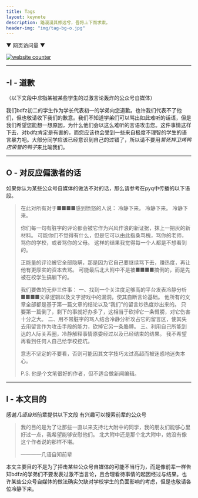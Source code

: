 ```yaml
---
title: Tags
layout: keynote
description: 路漫漫其修远兮，吾将上下而求索。
header-img: "img/tag-bg-o.jpg"
---
```


▼ 网页访问量 ▼

<!-- hitwebcounter Code START -->
<a href="http://www.hitwebcounter.com" target="blank">
<img src="http://hitwebcounter.com/counter/counter.php?page=7147697&style=0036&nbdigits=7&type=page&initCount=0" title="website counter" Alt="website counter"   border="0" >
</a>                                        <br/>
                                        <!-- hitwebcounter.com --><a href="http://www.hitwebcounter.com" title="" 
                                        target="_blank" style="font-family: ; 
                                        font-size: px; color: #; text-decoration:  ;">
                                        </a>   

-----------------------------

## -I - 道歉

（以下文段中*您*指某被某些学生的过激言论轰炸的公众号自媒体）

我们bdfz初二的学生作为学长代表初一的学弟向您道歉。也许我们代表不了他们，但也敬请收下我们的歉意。我们不知道学弟们可以骂出如此难听的话语，但是我们希望您能想一想原因，为什么他们会以这么难听的言语攻击您。这件事情这样下去，对bdfz肯定是有害的，而您应该也会受到一些来自极度不理智的学生的语言暴力吧。大部分同学应该已经意识到自己的过错了，所以请不要用*誓死捍卫烤鸭店荣誉的鸭子*来比喻我们。

-----------------------------

## O - 对反应偏激者的话

如果你认为某些公众号自媒体的做法不对的话，那么请参考在pyq中传播的以下语段。
> 在此对所有对于■■■■感到愤怒的人说：
> 冷静下来。
> 冷静下来。
> 冷静下来。
> 
> 你们每一句有脏字的评论都会被它作为兴风作浪的新证据，抹上一把灰的新材料。
> 可能你们不觉得有什么，但是它可以由此指桑骂槐，骂你的老师，骂你的学校，或者骂你的父母。
> 这样的结果我觉得每一个人都是不想看到的。
> 
> 正能量的评论被它全部隐瞒，那是因为它自己要继续骂下去，赚热度，再让他有更厚实的资本去骂。
> 可能最后北大附中不是被■■■■搞倒的，而是先被在校学生搞躺下的。
> 
> 我们要做的无非三件事：
>   一、找到一个关注度足够高的平台发表冷静分析■■■■文章逻辑以及文字游戏中的漏洞，使其自断言论基础。
>       他所有的文章全部都是基于第一篇文章的结论以及“我们”的留言炒热度炒出来的。
>       只要第一篇倒了，剩下的事就好办多了，这相当于砍掉它一条臂膀，对它伤害十分之大。
>   二、用不带脏字的骂人结合冷静分析攻占它的留言区，使其失去用留言作为攻击手段的能力，砍掉它另一条胳膊。
>   三、利用自己所能到达的人际关系圈，冷静解释事情原委经过以及已经结束的结果。
>       我不希望再看到任何人自己给学校挖坑。
>      
> 意志不坚定的不要看，否则可能因其文字技巧太过高超而被迷惑地迷失本心。
> 
> P.S. 他是个文笔很好的作者，但不适合做新闻编辑。


------------------------

## I - 本文目的

感谢*几语自知*前辈提供以下文段 有兴趣可以搜索前辈的公众号

> 我的目的是为了让那些一直以来支持北大附中的同学，我的朋友们能够心里好过一点，我希望能够安慰他们。
> 北大附中还是那个北大附中，她没有像这个作者说的那样不堪。
> 
> ————几语自知前辈

本文主要目的不是为了抨击某些公众号自媒体的可能不当行为，而是像前辈一样告知bdfz的学弟们不要发表过激不当言论，且合理看待事情的起因经过与结果。也许某些公众号自媒体的做法确实欠缺对学校学生的负面影响的考虑，但是也敬请各位冷静下来。
